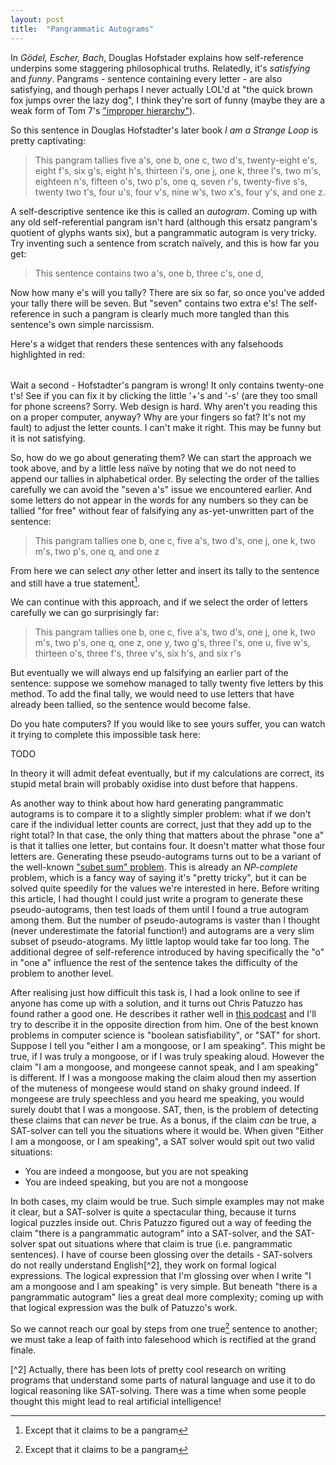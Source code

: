 ```yaml
---
layout: post
title:  "Pangrammatic Autograms"
---
```


In *Gödel, Escher, Bach*, Douglas Hofstader explains how self-reference
underpins some staggering philosophical truths. Relatedly, it's *satisfying* and
*funny*. Pangrams - sentence containing every letter - are also satisfying, and
though perhaps I never actually LOL'd at "the quick brown fox jumps ovrer the
lazy dog", I think they're sort of funny (maybe they are a weak form of Tom 7's
["improper hierarchy"](https://www.youtube.com/watch?v=ar9WRwCiSr0)).

So this sentence in Douglas Hofstadter's later book *I am a Strange Loop* is
pretty captivating:

> This pangram tallies five a's, one b, one c, two d's, twenty-eight e's, eight
> f's, six g's, eight h's, thirteen i's, one j, one k, three l's, two m's,
> eighteen n's, fifteen o's, two p's, one q, seven r's, twenty-five s's, twenty
> two t's, four u's, four v's, nine w's, two x's, four y's, and one z.

A self-descriptive sentence ike this is called an *autogram*. Coming up with any
old self-referential pangram isn't hard (although this ersatz pangram's quotient
of glyphs wants six), but a pangrammatic autogram is very tricky. Try inventing
such a sentence from scratch naïvely, and this is how far you get:

> This sentence contains two a's, one b, three c's, one d,

Now how many e's will you tally? There are six so far, so once you've added your
tally there will be seven. But "seven" contains two extra e's! The
self-reference in such a pangram is clearly much more tangled than this
sentence's own simple narcissism.

Here's a widget that renders these sentences with any falsehoods highlighted in
red:

<table><tr id="letter-counts"></tr></table>
<blockquote id="sentence"></blockquote>
<script src="https://d3js.org/d3.v5.min.js"></script>
<script src="/assets/js/pangrams.js"></script>

Wait a second - Hofstadter's pangram  is wrong! It only contains twenty-one t's!
See if you can  fix it by clicking the little '+'s and  '-s' (are they too small
for phone screens?  Sorry. Web design is  hard. Why aren't you reading this on a
proper computer,  anyway? Why  are your fingers  so fat? It's  not my  fault) to
adjust the letter counts. I can't make it right. This may be funny but it is not
satisfying.

So, how do we go about generating them? We can start the approach we took above,
and by a little less naïve by noting that we do not need to append our tallies
in alphabetical order. By selecting the order of the tallies carefully we can
avoid the "seven a's" issue we encountered earlier. And some letters do not
appear in the words for any numbers so they can be tallied "for free" without
fear of falsifying any as-yet-unwritten part of the sentence:

> This pangram tallies one b, one c, five a's, two d's, one j, one k, two m's,
  two p's, one q, and one z

From here we can select *any* other letter and insert its tally to the sentence
and still have a true statement[^1].

We can continue with this approach, and if we select the order of letters
carefully we can go surprisingly far:

> This pangram tallies one b, one c, five a's, two d's, one j, one k, two m's,
  two p's, one q, one z, one y, two g's, three l's, one u, five w's, thirteen
  o's, three f's, three v's, six h's, and six r's

But eventually we will always end up falsifying an earlier part of the sentence:
suppose we somehow managed to tally twenty five letters by this method. To add
the final tally, we would need to use letters that have already been tallied, so
the sentence would become false.

Do you hate computers? If you would like to see yours suffer, you can watch it
trying to complete this impossible task here:

TODO

In theory it will admit defeat eventually, but if my calculations are correct,
its stupid metal brain will probably oxidise into dust before that happens.

As another way to think about how hard generating pangrammatic autograms is to
compare it to a slightly simpler problem: what if we don't care if the
individual letter counts are correct, just that they add up to the right total?
In that case, the only thing that matters about the phrase "one a" is that it
tallies one letter, but contains four. It doesn't matter what those four letters
are. Generating these pseudo-autograms turns out to be a variant of the
well-known ["subet sum"
problem](https://en.wikipedia.org/wiki/Subset_sum_problem). This is already an
*NP-complete* problem, which is a fancy way of saying it's "pretty tricky", but
it can be solved quite speedily for the values we're interested in here. Before
writing this article, I had thought I could just write a program to generate
these pseudo-autograms, then test loads of them until I found a true autogram
among them. But the number of pseudo-autograms is vaster than I thought (never
underestimate the fatorial function!) and autograms are a very slim subset of
pseudo-atograms. My little laptop would take far too long. The additional degree
of self-reference introduced by having specifically the "o" in "one a" influence
the rest of the sentence takes the difficulty of the problem to another level.

After realising just how difficult this task is, I had a look online to see if
anyone has come up with a solution, and it turns out Chris Patuzzo has found
rather a good one. He describes it rather well in [this
podcast](https://whyarecomputers.com/4) and I'll try to describe it in the
opposite direction from him. One of the best known problems in computer science
is "boolean satisfiability", or "SAT" for short. Suppose I tell you "either I am
a mongoose, or I am speaking". This might be true, if I was truly a mongoose, or
if I was truly speaking aloud. However the claim "I am a mongoose, and mongeese
cannot speak, and I am speaking" is different. If I was a mongoose making the
claim aloud then my assertion of the muteness of mongeese would stand on shaky
ground indeed. If mongeese are truly speechless and you heard me speaking, you
would surely doubt that I was a mongoose. SAT, then, is the problem of detecting
these claims that can *never* be true. As a bonus, if the claim *can* be true, a
SAT-solver can tell you the situations where it would be. When given "Either I
am a mongoose, or I am speaking", a SAT solver would spit out two valid
situations:

- You are indeed a mongoose, but you are not speaking
- You are indeed speaking, but you are not a mongoose

In both cases, my claim would be true. Such simple examples may not make it
clear, but a SAT-solver is quite a spectacular thing, because it turns logical
puzzles inside out. Chris Patuzzo figured out a way of feeding the claim "there
is a pangrammatic autogram" into a SAT-solver, and the SAT-solver spat out
situations where that claim is true (i.e. pangrammatic sentences). I have of
course been glossing over the details - SAT-solvers do not really understand
English[^2], they work on formal logical expressions. The logical expression
that I'm glossing over when I write "I am a mongoose and I am speaking" is very
simple. But beneath "there is a pangrammatic autogram" lies a great deal more
complexity; coming up with that logical expression was the bulk of Patuzzo's
work.

So we cannot reach our goal by steps from one true[^1] sentence to another; we
must take a leap of faith into falesehood which is rectified at the grand
finale.

[^1]: Except that it claims to be a pangram

[^2] Actually, there has been lots of pretty cool research on writing programs
     that understand some parts of natural language and use it to do logical
     reasoning like SAT-solving. There was a time when some people thought this
     might lead to real artificial intelligence!
